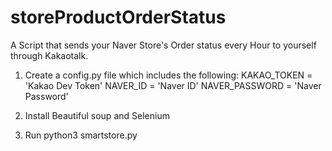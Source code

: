 # storeProductOrderStatus
A Script that sends your Naver Store's Order status every Hour to yourself through Kakaotalk.  

1. Create a config.py file which includes the following:
KAKAO_TOKEN = 'Kakao Dev Token'
NAVER_ID = 'Naver ID'
NAVER_PASSWORD = 'Naver Password'

2. Install Beautiful soup and Selenium
3. Run python3 smartstore.py
